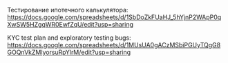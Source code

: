 
Тестирование ипотечного калькулятора:
https://docs.google.com/spreadsheets/d/1SbDoZkFUaHJ_5hYjnP2WApP0qXwSW5HZgqWR0EwfZqU/edit?usp=sharing

KYC test plan and exploratory testing bugs:
https://docs.google.com/spreadsheets/d/1MUsUA0gACzMSbiPGUyTQgG8GOQnVkZMlyorsuRpYlrM/edit?usp=sharing

